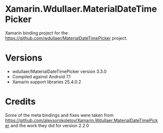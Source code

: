 # Xamarin.Wdullaer.MaterialDateTimePicker
Xamarin binding project for the https://github.com/wdullaer/MaterialDateTimePicker project.

# Versions
* wdullaer/MaterialDateTimePicker version 3.3.0
* Compiled against Android 7.1
* Xamarin support libraries 25.4.0.2

# Credits
Some of the meta bindings and fixes were taken from https://github.com/alexsorokoletov/Xamarin.Wdullaer.MaterialDateTimePicker and the work they did for version 2.2.0
